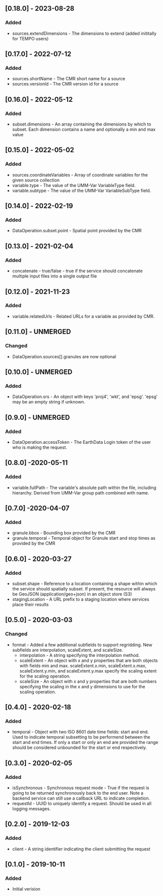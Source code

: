 ## [0.18.0] - 2023-08-28
### Added
- sources.extendDimensions - The dimensions to extend (added inititally for TEMPO users)

## [0.17.0] - 2022-07-12
### Added
- sources.shortName - The CMR short name for a source
- sources.versionId - The CMR version id for a source

## [0.16.0] - 2022-05-12
### Added
- subset.dimensions - An array containing the dimensions by which to subset. Each dimension contains a name and optionally a min and max value

## [0.15.0] - 2022-05-02
### Added
- sources.coordinateVariables - Array of coordinate variables for the given source collection
- variable.type - The value of the UMM-Var VariableType field.
- variable.subtype - The value of the UMM-Var VariableSubType field.

## [0.14.0] - 2022-02-19
### Added
- DataOperation.subset.point - Spatial point provided by the CMR

## [0.13.0] - 2021-02-04
### Added
- concatenate - true/false - true if the service should concatenate multiple input files into a single output file

## [0.12.0] - 2021-11-23
### Added
- variable.relatedUrls - Related URLs for a variable as provided by CMR.

## [0.11.0] - UNMERGED
### Changed
- DataOperation.sources[].granules are now optional

## [0.10.0] - UNMERGED
### Added
- DataOperation.srs - An object with keys 'proj4', 'wkt', and 'epsg'. 'epsg' may be an empty string if unknown.

## [0.9.0] - UNMERGED
### Added
- DataOperation.accessToken - The EarthData Login token of the user who is making the request.

## [0.8.0] -2020-05-11
### Added
- variable.fullPath - The variable's absolute path within the file, including hierarchy.  Derived from UMM-Var group path combined with name.

## [0.7.0] -2020-04-07
### Added
- granule.bbox - Bounding box provided by the CMR
- granule.temporal - Temporal object for Granule start and stop times as provided by the CMR

## [0.6.0] - 2020-03-27
### Added
- subset.shape - Reference to a location containing a shape within which the service should spatially subset.
  If present, the resource will always be GeoJSON (application/geo+json) in an object store (S3)
- stagingLocation - A URL prefix to a staging location where services place their results

## [0.5.0] - 2020-03-03
### Changed
- format - Added a few additional subfields to support regridding. New subfields are interpolation, scaleExtent, and scaleSize.
  - interpolation - A string specifying the interpolation method.
  - scaleExtent - An object with x and y properties that are both objects with fields min and max. scaleExtent.x.min, scaleExtent.x.max, scaleExtent.y.min, and scaleExtent.y.max specify the scaling extent for the scaling operation.
  - scaleSize - An object with x and y properties that are both numbers specifying the scaling in the x and y dimensions to use for the scaling operation.

## [0.4.0] - 2020-02-18
### Added
- temporal - Object with two ISO 8601 date time fields: start and end. Used to indicate temporal subsetting to be performend between the start and end times. If only a start or only an end are provided the range should be considered unbounded for the start or end respectively.

## [0.3.0] - 2020-02-05
### Added
- isSynchronous - Synchronous request mode - True if the request is going to be returned synchronously back to the end user. Note a backend service can still use a callback URL to indicate completion.
- requestId - UUID to uniquely identify a request. Should be used in all logging messages.

## [0.2.0] - 2019-12-03
### Added
- client - A string identifier indicating the client submitting the request

## [0.1.0] - 2019-10-11
### Added
- Initial verision
